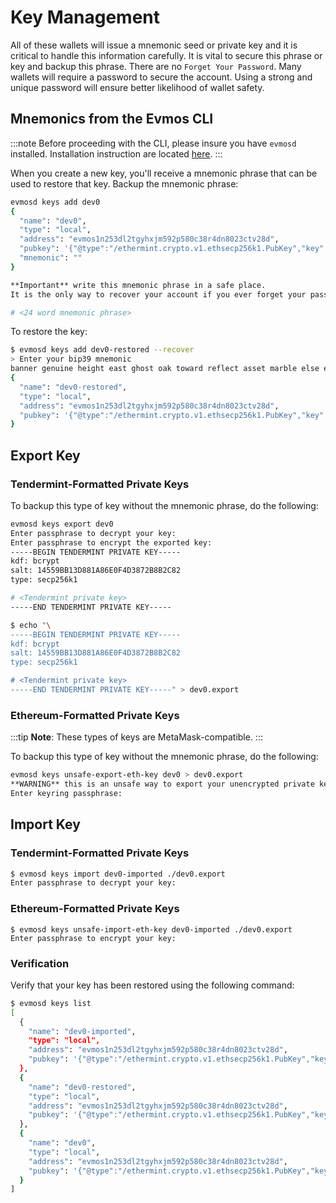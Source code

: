 # Key Management

All of these wallets will issue a mnemonic seed or private key and it is critical to handle this information carefully. It is vital to secure this phrase or key and backup this phrase. There are no `Forget Your Password`. Many wallets will require a password to secure the account. Using a strong and unique password will ensure better likelihood of wallet safety.

## Mnemonics from the Evmos CLI

:::note
Before proceeding with the CLI, please insure you have `evmosd` installed. Installation instruction are located [here](../../develop/build-a-dApp/run-a-node/installation).
:::

When you create a new key, you'll receive a mnemonic phrase that can be used to restore that key. Backup the mnemonic phrase:

```bash
evmosd keys add dev0
{
  "name": "dev0",
  "type": "local",
  "address": "evmos1n253dl2tgyhxjm592p580c38r4dn8023ctv28d",
  "pubkey": '{"@type":"/ethermint.crypto.v1.ethsecp256k1.PubKey","key":"ArJhve4v5HkLm+F7ViASU/rAGx7YrwU4+XKV2MNJt+Cq"}',
  "mnemonic": ""
}

**Important** write this mnemonic phrase in a safe place.
It is the only way to recover your account if you ever forget your password.

# <24 word mnemonic phrase>
```

To restore the key:

```bash
$ evmosd keys add dev0-restored --recover
> Enter your bip39 mnemonic
banner genuine height east ghost oak toward reflect asset marble else explain foster car nest make van divide twice culture announce shuffle net peanut
{
  "name": "dev0-restored",
  "type": "local",
  "address": "evmos1n253dl2tgyhxjm592p580c38r4dn8023ctv28d",
  "pubkey": '{"@type":"/ethermint.crypto.v1.ethsecp256k1.PubKey","key":"ArJhve4v5HkLm+F7ViASU/rAGx7YrwU4+XKV2MNJt+Cq"}'
}
```

## Export Key

### Tendermint-Formatted Private Keys

To backup this type of key without the mnemonic phrase, do the following:

```bash
evmosd keys export dev0
Enter passphrase to decrypt your key:
Enter passphrase to encrypt the exported key:
-----BEGIN TENDERMINT PRIVATE KEY-----
kdf: bcrypt
salt: 14559BB13D881A86E0F4D3872B8B2C82
type: secp256k1

# <Tendermint private key>
-----END TENDERMINT PRIVATE KEY-----

$ echo "\
-----BEGIN TENDERMINT PRIVATE KEY-----
kdf: bcrypt
salt: 14559BB13D881A86E0F4D3872B8B2C82
type: secp256k1

# <Tendermint private key>
-----END TENDERMINT PRIVATE KEY-----" > dev0.export
```

### Ethereum-Formatted Private Keys

:::tip
**Note**: These types of keys are MetaMask-compatible.
:::

To backup this type of key without the mnemonic phrase, do the following:

```bash
evmosd keys unsafe-export-eth-key dev0 > dev0.export
**WARNING** this is an unsafe way to export your unencrypted private key, are you sure? [y/N]: y
Enter keyring passphrase:
```

## Import Key

### Tendermint-Formatted Private Keys

```bash
$ evmosd keys import dev0-imported ./dev0.export
Enter passphrase to decrypt your key:
```

### Ethereum-Formatted Private Keys

```
$ evmosd keys unsafe-import-eth-key dev0-imported ./dev0.export
Enter passphrase to encrypt your key:
```

### Verification

Verify that your key has been restored using the following command:

```bash
$ evmosd keys list
[
  {
    "name": "dev0-imported",
    "type": "local",
    "address": "evmos1n253dl2tgyhxjm592p580c38r4dn8023ctv28d",
    "pubkey": '{"@type":"/ethermint.crypto.v1.ethsecp256k1.PubKey","key":"ArJhve4v5HkLm+F7ViASU/rAGx7YrwU4+XKV2MNJt+Cq"}'
  },
  {
    "name": "dev0-restored",
    "type": "local",
    "address": "evmos1n253dl2tgyhxjm592p580c38r4dn8023ctv28d",
    "pubkey": '{"@type":"/ethermint.crypto.v1.ethsecp256k1.PubKey","key":"ArJhve4v5HkLm+F7ViASU/rAGx7YrwU4+XKV2MNJt+Cq"}'
  },
  {
    "name": "dev0",
    "type": "local",
    "address": "evmos1n253dl2tgyhxjm592p580c38r4dn8023ctv28d",
    "pubkey": '{"@type":"/ethermint.crypto.v1.ethsecp256k1.PubKey","key":"ArJhve4v5HkLm+F7ViASU/rAGx7YrwU4+XKV2MNJt+Cq"}'
  }
]
```
